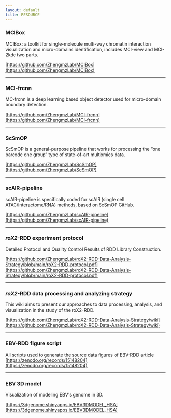 ```yaml
---
layout: default
title: RESOURCE
---
```


### MCIBox
MCIBox: a toolkit for single-molecule multi-way chromatin interaction visualization and micro-domains identification, includes MCI-view and MCI-2kde two parts.

[https://github.com/ZhengmzLab/MCIBox](https://github.com/ZhengmzLab/MCIBox)

---

### MCI-frcnn
MC-frcnn is a deep learning based object detector used for micro-domain boundary detection.

[https://github.com/ZhengmzLab/MCI-frcnn](https://github.com/ZhengmzLab/MCI-frcnn)

---

### ScSmOP
ScSmOP is a general-purpose pipeline that works for processing the “one barcode one group” type of state-of-art multiomics data.

[https://github.com/ZhengmzLab/ScSmOP](https://github.com/ZhengmzLab/ScSmOP)

---

### scAIR-pipeline
scAIR-pipeline is specifically coded for scAIR (single cell ATAC/Interactome/RNA) methods, based on ScSmOP GitHub.

[https://github.com/ZhengmzLab/scAIR-pipeline](https://github.com/ZhengmzLab/scAIR-pipeline)

---

### *roX2*-RDD experiment protocol
Detailed Protocol and Quality Control Results of RDD Library Construction.

[https://github.com/ZhengmzLab/roX2-RDD-Data-Analysis-Strategy/blob/main/roX2-RDD-protocol.pdf](https://github.com/ZhengmzLab/roX2-RDD-Data-Analysis-Strategy/blob/main/roX2-RDD-protocol.pdf)

---

### *roX2*-RDD data processing and analyzing strategy
This wiki aims to present our approaches to data processing, analysis, and visualization in the study of the roX2-RDD.

[https://github.com/ZhengmzLab/roX2-RDD-Data-Analysis-Strategy/wiki](https://github.com/ZhengmzLab/roX2-RDD-Data-Analysis-Strategy/wiki)

---

### EBV-RDD figure script
All scripts used to generate the source data figures of EBV-RDD article
[https://zenodo.org/records/15148204](https://zenodo.org/records/15148204)

---

### EBV 3D model
Visualization of modeling EBV's genome in 3D.

[https://3dgenome.shinyapps.io/EBV3DMODEL_HSA](https://3dgenome.shinyapps.io/EBV3DMODEL_HSA)
